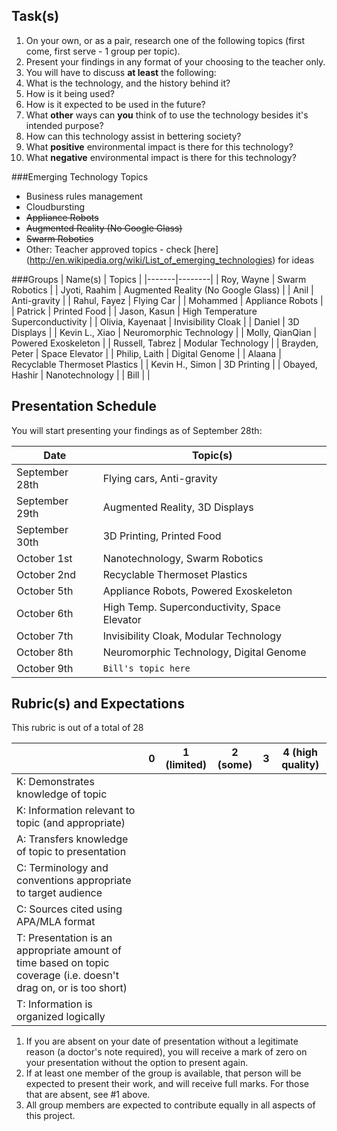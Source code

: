 Task(s)
-------
1. On your own, or as a pair, research one of the following topics (first come, first serve - 1 group per topic).
2. Present your findings in any format of your choosing to the teacher only.  
3. You will have to discuss **at least** the following:
  1. What is the technology, and the history behind it?
  2. How is it being used?
  3. How is it expected to be used in the future?
  4. What **other** ways can **you** think of to use the technology besides it's intended purpose?
  5. How can this technology assist in bettering society?
  6. What **positive** environmental impact is there for this technology?
  7. What **negative** environmental impact is there for this technology?


###Emerging Technology Topics
- Business rules management
- Cloudbursting
- ~~Appliance Robots~~
- ~~Augmented Reality (No Google Glass)~~
- ~~Swarm Robotics~~
- Other: Teacher approved topics - check [here] (http://en.wikipedia.org/wiki/List_of_emerging_technologies) for ideas

###Groups
| Name(s) | Topics |
|-------|--------|
| Roy, Wayne | Swarm Robotics |
| Jyoti, Raahim | Augmented Reality (No Google Glass) |
| Anil | Anti-gravity |
| Rahul, Fayez | Flying Car |
| Mohammed | Appliance Robots |
| Patrick | Printed Food |
| Jason, Kasun | High Temperature Superconductivity |
| Olivia, Kayenaat | Invisibility Cloak |
| Daniel | 3D Displays |
| Kevin L., Xiao | Neuromorphic Technology |
| Molly, QianQian | Powered Exoskeleton |
| Russell, Tabrez | Modular Technology |
| Brayden, Peter | Space Elevator |
| Philip, Laith | Digital Genome |
| Alaana | Recyclable Thermoset Plastics |
| Kevin H., Simon | 3D Printing |
| Obayed, Hashir | Nanotechnology |
| Bill | |

Presentation Schedule
------------------
You will start presenting your findings as of September 28th:

| Date | Topic(s) |
|-------|--------|
| September 28th | Flying cars, Anti-gravity |
| September 29th | Augmented Reality, 3D Displays  |
| September 30th | 3D Printing, Printed Food |
| October 1st | Nanotechnology, Swarm Robotics |
| October 2nd | Recyclable Thermoset Plastics  |
| October 5th | Appliance Robots, Powered Exoskeleton |
| October 6th | High Temp. Superconductivity, Space Elevator |
| October 7th | Invisibility Cloak, Modular Technology |
| October 8th | Neuromorphic Technology, Digital Genome |
| October 9th | ```Bill's topic here``` |


Rubric(s) and Expectations
--------------------------
This rubric is out of a total of 28

| | 0 | 1 (limited) | 2 (some) | 3 | 4 (high quality) |
|---| --- | --- | --- | --- | --- |
| K: Demonstrates knowledge of topic | | | | | |
| K: Information relevant to topic (and appropriate) | | | | | |
| A: Transfers knowledge of topic to presentation  | | | | | |
| C: Terminology and conventions appropriate to target audience  | | | | | |
| C: Sources cited using APA/MLA format  | | | | | |
| T: Presentation is an appropriate amount of time based on topic coverage (i.e. doesn't drag on, or is too short)  | | | | | |
| T: Information is organized logically | | | | | |

1. If you are absent on your date of presentation without a legitimate reason (a doctor's note required), you will receive a mark of zero on your presentation without the option to present again.
2. If at least one member of the group is available, that person will be expected to present their work, and will receive full marks. For those that are absent, see #1 above.
3. All group members are expected to contribute equally in all aspects of this project.
